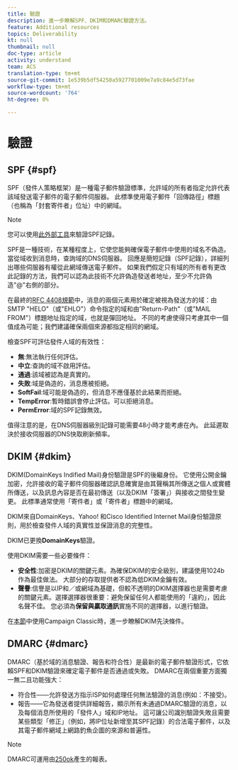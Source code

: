 ```yaml
---
title: 驗證
description: 進一步瞭解SPF、DKIM和DMARC驗證方法。
feature: Additional resources
topics: Deliverability
kt: null
thumbnail: null
doc-type: article
activity: understand
team: ACS
translation-type: tm+mt
source-git-commit: 1e539b5df54250a5927701009e7a9c84e5d73fae
workflow-type: tm+mt
source-wordcount: '764'
ht-degree: 0%

---
```



# 驗證

## SPF {#spf}

SPF（發件人策略框架）是一種電子郵件驗證標準，允許域的所有者指定允許代表該域發送電子郵件的電子郵件伺服器。 此標準使用電子郵件「回傳路徑」標題（也稱為「封套寄件者」位址）中的網域。

>[!NOTE]
>
>您可以使用[此外部工具](https://www.kitterman.com/spf/validate.html)來驗證SPF記錄。

SPF是一種技術，在某種程度上，它使您能夠確保電子郵件中使用的域名不偽造。 當從域收到消息時，查詢域的DNS伺服器。 回應是簡短記錄（SPF記錄），詳細列出哪些伺服器有權從此網域傳送電子郵件。 如果我們假定只有域的所有者有更改此記錄的方法，我們可以認為此技術不允許偽造發送者地址，至少不允許偽造&quot;@&quot;右側的部分。

在最終的[RFC 4408規範](https://www.rfc-editor.org/info/rfc4408)中，消息的兩個元素用於確定被視為發送方的域：由SMTP &quot;HELO&quot;（或&quot;EHLO&quot;）命令指定的域和由&quot;Return-Path&quot;（或&quot;MAIL FROM&quot;）標題地址指定的域，也就是彈回地址。 不同的考慮使得只考慮其中一個值成為可能；我們建議確保兩個來源都指定相同的網域。

檢查SPF可評估發件人域的有效性：

* **無**:無法執行任何評估。
* **中立**:查詢的域不啟用評估。
* **通過**:該域被認為是真實的。
* **失敗**:域是偽造的，消息應被拒絕。
* **SoftFail**:域可能是偽造的，但消息不應僅基於此結果而拒絕。
* **TempError**:暫時錯誤會停止評估。可以拒絕消息。
* **PermError**:域的SPF記錄無效。

值得注意的是，在DNS伺服器級別記錄可能需要48小時才能考慮在內。 此延遲取決於接收伺服器的DNS快取刷新頻率。

## DKIM {#dkim}

DKIM(DomainKeys Indified Mail)身份驗證是SPF的後繼身份。 它使用公開金鑰加密，允許接收的電子郵件伺服器確認訊息確實是由其聲稱其所傳送之個人或實體所傳送，以及訊息內容是否在最初傳送（以及DKIM「簽署」）與接收之間發生變更。 此標準通常使用「寄件者」或「寄件者」標題中的網域。

DKIM來自DomainKeys、Yahoo! 和Cisco Identified Internet Mail身份驗證原則，用於檢查發件人域的真實性並保證消息的完整性。

DKIM已更換&#x200B;**DomainKeys**&#x200B;驗證。

使用DKIM需要一些必要條件：

* **安全性**:加密是DKIM的關鍵元素。為確保DKIM的安全級別，建議使用1024b作為最佳做法。 大部分的存取提供者不認為低DKIM金鑰有效。
* **聲譽**:信譽是以IP和／或網域為基礎，但較不透明的DKIM選擇器也是需要考慮的關鍵元素。選擇選擇器很重要：避免保留任何人都能使用的「違約」，因此名聲不佳。 您必須為&#x200B;**保留與贏取通訊**&#x200B;實施不同的選擇器，以進行驗證。

在[本節](/help/additional-resources/acc-technical-recommendations.md#dkim-acc)中使用Campaign Classic時，進一步瞭解DKIM先決條件。

## DMARC {#dmarc}

DMARC（基於域的消息驗證、報告和符合性）是最新的電子郵件驗證形式，它依賴SPF和DKIM驗證來確定電子郵件是否通過或失敗。 DMARC在兩個重要方面獨一無二且功能強大：

* 符合性——允許發送方指示ISP如何處理任何無法驗證的消息(例如：不接受)。
* 報告——它為發送者提供詳細報告，顯示所有未通過DMARC驗證的消息，以及每個消息所使用的「發件人」域和IP地址。 這可讓公司識別驗證失敗且需要某些類型「修正」（例如，將IP位址新增至其SPF記錄）的合法電子郵件，以及其電子郵件網域上網路釣魚企圖的來源和普遍性。

>[!NOTE]
>
>DMARC可運用由[250ok](https://250ok.com/)產生的報表。
